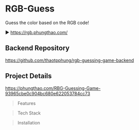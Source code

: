 # RGB-Guess

Guess the color based on the RGB code!

▶️ https://rgb.phungthao.com/

## Backend Repository
https://github.com/thaotpphung/rgb-guessing-game-backend


## Project Details 

https://phungthao.com/RBG-Guessing-Game-93965cbe0c904bc680e622053784cc73

> Features

> Tech Stack

> Installation

